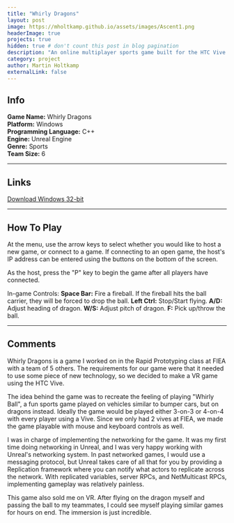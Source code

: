 ```yaml
---
title: "Whirly Dragons"
layout: post
image: https://mholtkamp.github.io/assets/images/Ascent1.png
headerImage: true
projects: true
hidden: true # don't count this post in blog pagination
description: "An online multiplayer sports game built for the HTC Vive."
category: project
author: Martin Holtkamp
externalLink: false
---
```


## Info

**Game Name:** Whirly Dragons  
**Platform:** Windows  
**Programming Language:** C++  
**Engine:** Unreal Engine  
**Genre:** Sports  
**Team Size:** 6  

---

## Links

[Download Windows 32-bit](https://drive.google.com/open?id=0Bz6zRTgs-_fBeDBjTklFT3doNWs)

---

## How To Play

At the menu, use the arrow keys to select whether you would like to host a new game, or connect to a game. If connecting to an open game, the host's IP address can be entered using the buttons on the bottom of the screen.

As the host, press the "P" key to begin the game after all players have connected.

In-game Controls:
**Space Bar:** Fire a fireball. If the fireball hits the ball carrier, they will be forced to drop the ball.
**Left Ctrl:** Stop/Start flying.
**A/D:** Adjust heading of dragon.
**W/S:** Adjust pitch of dragon.
**F:** Pick up/throw the ball.

---

## Comments

Whirly Dragons is a game I worked on in the Rapid Prototyping class at FIEA with a team of 5 others. The requirements for our game were that it needed to use some piece of new technology, so we decided to make a VR game using the HTC Vive.

The idea behind the game was to recreate the feeling of playing "Whirly Ball", a fun sports game played on vehicles similar to bumper cars, but on dragons instead. Ideally the game would be played either 3-on-3 or 4-on-4 with every player using a Vive. Since we only had 2 vives at FIEA, we made the game playable with mouse and keyboard controls as well.

I was in charge of implementing the networking for the game. It was my first time doing networking in Unreal, and I was very happy working with Unreal's networking system. In past networked games, I would use a messaging protocol, but Unreal takes care of all that for you by providing a Replication framework where you can notify what actors to replicate across the network. With replicated variables, server RPCs, and NetMulticast RPCs, implementing gameplay was relatively painless.

This game also sold me on VR. After flying on the dragon myself and passing the ball to my teammates, I could see myself playing similar games for hours on end. The immersion is just incredible.